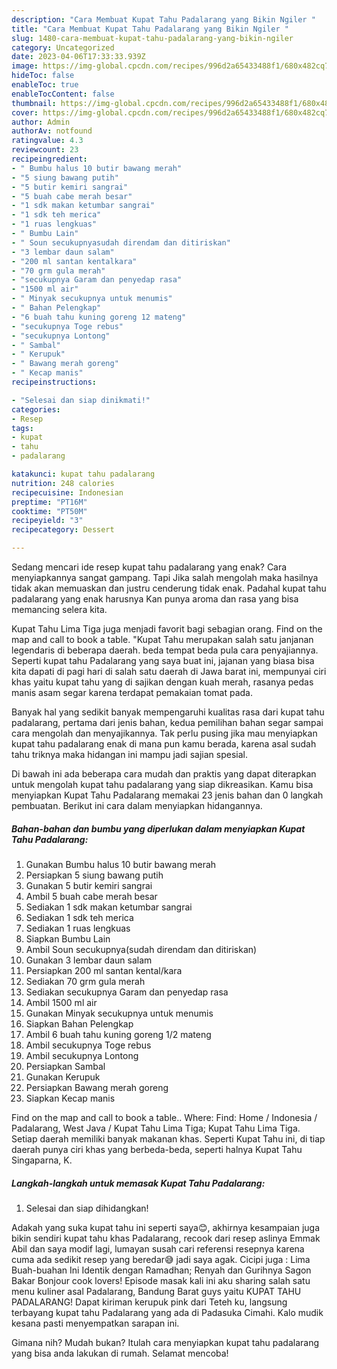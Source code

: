 ```yaml
---
description: "Cara Membuat Kupat Tahu Padalarang yang Bikin Ngiler "
title: "Cara Membuat Kupat Tahu Padalarang yang Bikin Ngiler "
slug: 1480-cara-membuat-kupat-tahu-padalarang-yang-bikin-ngiler
category: Uncategorized
date: 2023-04-06T17:33:33.939Z
image: https://img-global.cpcdn.com/recipes/996d2a65433488f1/680x482cq70/kupat-tahu-padalarang-foto-resep-utama.jpg
hideToc: false
enableToc: true
enableTocContent: false
thumbnail: https://img-global.cpcdn.com/recipes/996d2a65433488f1/680x482cq70/kupat-tahu-padalarang-foto-resep-utama.jpg
cover: https://img-global.cpcdn.com/recipes/996d2a65433488f1/680x482cq70/kupat-tahu-padalarang-foto-resep-utama.jpg
author: Admin
authorAv: notfound
ratingvalue: 4.3
reviewcount: 23
recipeingredient:
- " Bumbu halus 10 butir bawang merah"
- "5 siung bawang putih"
- "5 butir kemiri sangrai"
- "5 buah cabe merah besar"
- "1 sdk makan ketumbar sangrai"
- "1 sdk teh merica"
- "1 ruas lengkuas"
- " Bumbu Lain"
- " Soun secukupnyasudah direndam dan ditiriskan"
- "3 lembar daun salam"
- "200 ml santan kentalkara"
- "70 grm gula merah"
- "secukupnya Garam dan penyedap rasa"
- "1500 ml air"
- " Minyak secukupnya untuk menumis"
- " Bahan Pelengkap"
- "6 buah tahu kuning goreng 12 mateng"
- "secukupnya Toge rebus"
- "secukupnya Lontong"
- " Sambal"
- " Kerupuk"
- " Bawang merah goreng"
- " Kecap manis"
recipeinstructions:

- "Selesai dan siap dinikmati!"
categories:
- Resep
tags:
- kupat
- tahu
- padalarang

katakunci: kupat tahu padalarang 
nutrition: 248 calories
recipecuisine: Indonesian
preptime: "PT16M"
cooktime: "PT50M"
recipeyield: "3"
recipecategory: Dessert

---
```



Sedang mencari ide resep kupat tahu padalarang yang enak? Cara menyiapkannya sangat gampang. Tapi Jika salah mengolah maka hasilnya tidak akan memuaskan dan justru cenderung tidak enak. Padahal kupat tahu padalarang yang enak harusnya Kan punya aroma dan rasa yang bisa memancing selera kita.


Kupat Tahu Lima Tiga juga menjadi favorit bagi sebagian orang. Find on the map and call to book a table. &#34;Kupat Tahu merupakan salah satu janjanan legendaris di beberapa daerah. beda tempat beda pula cara penyajiannya. Seperti kupat tahu Padalarang yang saya buat ini, jajanan yang biasa bisa kita dapati di pagi hari di salah satu daerah di Jawa barat ini, mempunyai ciri khas yaitu kupat tahu yang di sajikan dengan kuah merah, rasanya pedas manis asam segar karena terdapat pemakaian tomat pada.

Banyak hal yang sedikit banyak mempengaruhi kualitas rasa dari kupat tahu padalarang, pertama dari jenis bahan, kedua pemilihan bahan segar sampai cara mengolah dan menyajikannya. Tak perlu pusing jika mau menyiapkan kupat tahu padalarang enak di mana pun kamu berada, karena asal sudah tahu triknya maka hidangan ini mampu jadi sajian spesial.


Di bawah ini ada beberapa cara mudah dan praktis yang dapat diterapkan untuk mengolah kupat tahu padalarang yang siap dikreasikan. Kamu bisa menyiapkan Kupat Tahu Padalarang memakai 23 jenis bahan dan 0 langkah pembuatan. Berikut ini cara dalam menyiapkan hidangannya.

<!--inarticleads1-->

##### Bahan-bahan dan bumbu yang diperlukan dalam menyiapkan Kupat Tahu Padalarang:

1. Gunakan  Bumbu halus 10 butir bawang merah
1. Persiapkan 5 siung bawang putih
1. Gunakan 5 butir kemiri sangrai
1. Ambil 5 buah cabe merah besar
1. Sediakan 1 sdk makan ketumbar sangrai
1. Sediakan 1 sdk teh merica
1. Sediakan 1 ruas lengkuas
1. Siapkan  Bumbu Lain
1. Ambil  Soun secukupnya(sudah direndam dan ditiriskan)
1. Gunakan 3 lembar daun salam
1. Persiapkan 200 ml santan kental/kara
1. Sediakan 70 grm gula merah
1. Sediakan secukupnya Garam dan penyedap rasa
1. Ambil 1500 ml air
1. Gunakan  Minyak secukupnya untuk menumis
1. Siapkan  Bahan Pelengkap
1. Ambil 6 buah tahu kuning goreng 1/2 mateng
1. Ambil secukupnya Toge rebus
1. Ambil secukupnya Lontong
1. Persiapkan  Sambal
1. Gunakan  Kerupuk
1. Persiapkan  Bawang merah goreng
1. Siapkan  Kecap manis


Find on the map and call to book a table.. Where: Find: Home / Indonesia / Padalarang, West Java / Kupat Tahu Lima Tiga; Kupat Tahu Lima Tiga. Setiap daerah memiliki banyak makanan khas. Seperti Kupat Tahu ini, di tiap daerah punya ciri khas yang berbeda-beda, seperti halnya Kupat Tahu Singaparna, K. 

<!--inarticleads2-->

##### Langkah-langkah untuk memasak Kupat Tahu Padalarang:


1. Selesai dan siap dihidangkan!

Adakah yang suka kupat tahu ini seperti saya😊, akhirnya kesampaian juga bikin sendiri kupat tahu khas Padalarang, recook dari resep aslinya Emmak Abil dan saya modif lagi, lumayan susah cari referensi resepnya karena cuma ada sedikit resep yang beredar😅 jadi saya agak. Cicipi juga : Lima Buah-buahan Ini Identik dengan Ramadhan; Renyah dan Gurihnya Sagon Bakar Bonjour cook lovers! Episode masak kali ini aku sharing salah satu menu kuliner asal Padalarang, Bandung Barat guys yaitu KUPAT TAHU PADALARANG! Dapat kiriman kerupuk pink dari Teteh ku, langsung terbayang kupat tahu Padalarang yang ada di Padasuka Cimahi. Kalo mudik kesana pasti menyempatkan sarapan ini. 

Gimana nih? Mudah bukan? Itulah cara menyiapkan kupat tahu padalarang yang bisa anda lakukan di rumah. Selamat mencoba!
